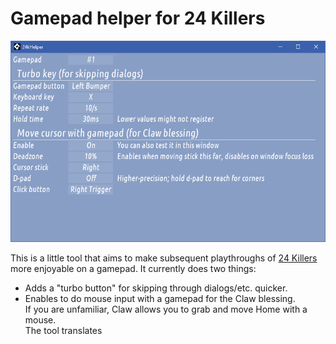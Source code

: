 # Gamepad helper for 24 Killers

![](screenshot.png)

This is a little tool that aims to make subsequent playthroughs of
[24 Killers](https://store.steampowered.com/app/1668310/24_Killers/)
more enjoyable on a gamepad. It currently does two things:

- Adds a "turbo button" for skipping through dialogs/etc. quicker.
- Enables to do mouse input with a gamepad for the Claw blessing.  
  If you are unfamiliar, Claw allows you to grab and move Home with a mouse.  
  The tool translates 
